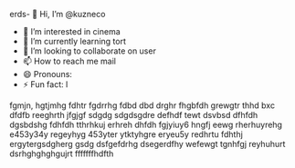erds- 👋 Hi, I’m @kuzneco
- 👀 I’m interested in cinema
- 🌱 I’m currently learning tort
- 💞️ I’m looking to collaborate on user
- 📫 How to reach me mail
- 😄 Pronouns: 
- ⚡ Fun fact: l

fgmjn,
hgtjmhg
fdhtr
fgdrrhg
fdbd
dbd
drghr
fhgbfdh
grewgtr
thhd
bxc
dfdfb
reeghrth
jfgjgf
sdgdg
sdgdsgdre
defhdf
tewt
dsvbsd
dfhfdh
dgsbdshg
fdhfdh
tthrhkuj
erhreh
dhfdh
fgjyiuy6
hngfj
eewg
rherhuyrehg
e453y34y
regeyhyg
453yter
ytktyhgre
eryeu5y
redhrtu
fdhthj
ergytergsdgherg
gsdg
dsfgefdrhg
dsegerdfhy
wefewgt
tgnhfgj
reyhuhurt
dsrhghghghgujrt
fffffffhdfth

